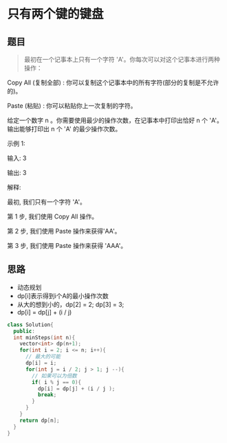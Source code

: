 # 只有两个键的键盘
## 题目
> 最初在一个记事本上只有一个字符 'A'。你每次可以对这个记事本进行两种操作：

Copy All (复制全部) : 你可以复制这个记事本中的所有字符(部分的复制是不允许的)。

Paste (粘贴) : 你可以粘贴你上一次复制的字符。

给定一个数字 n 。你需要使用最少的操作次数，在记事本中打印出恰好 n 个 'A'。输出能够打印出 n 个 'A' 的最少操作次数。

示例 1:

输入: 3

输出: 3

解释:

最初, 我们只有一个字符 'A'。

第 1 步, 我们使用 Copy All 操作。

第 2 步, 我们使用 Paste 操作来获得'AA'。

第 3 步, 我们使用 Paste 操作来获得 'AAA'。

## 思路
- 动态规划
- dp[i]表示得到i个A的最小操作次数
- 从大的想到小的，dp[2] = 2; dp[3] = 3;
- dp[i] = dp[j] + (i / j)

```c++
class Solution{
  public:
  int minSteps(int n){
    vector<int> dp(n+1);
    for(int i = 2; i <= n; i++){
      // 最大的可能
      dp[i] = i;
      for(int j = i / 2; j > 1; j --){
        // 如果可以为倍数
        if( i % j == 0){
          dp[i] = dp[j] + (i / j );
          break;
        }
      }
    }
    return dp[n];
  }
}
```